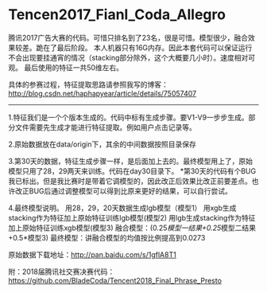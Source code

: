 # Tencen2017_Fianl_Coda_Allegro
腾讯2017广告大赛的代码。可惜只排名到了23名，很是可惜。模型很少，融合效果较差。跪在了最后阶段。
本人机器只有16G内存。因此本套代码可以保证运行不会出现要挂通宵的情况（stacking部分除外，这个大概要几小时）。速度相对可观。
最后使用的特征一共50维左右。

具体的参赛过程，特征提取思路请参照我写的博客：http://blog.csdn.net/haphapyear/article/details/75057407

----------------------------

1.特征我们是一个个版本生成的。代码中标有生成步骤。要V1-V9一步步生成。部分文件需要先生成才能进行特征提取。例如用户点击记录等。

2.原始数据放在data/origin下，其余的中间数据按照目录保存

3.第30天的数据，特征生成步骤一样，是后面加上去的。最终模型用上了，原始模型只用了28，29两天来训练。代码在day30目录下。
*第30天的代码有个BUG我已标出。但是我比赛时是带着它调模型的，因此改正后效果比改正前要差点。也许改正BUG后通过调整模型可以得到比原来更好的结果，可以自行尝试。

4.最终模型说明。
用28，29，20天数据生成lgb模型（模型1）
用xgb生成stacking作为特征加上原始特征训练lgb模型(模型2)
用lgb生成stacking作为特征加上原始特征训练xgb模型(模型3)
融合模型：(0.25*模型一结果+0.25*模型二结果+0.5*模型3)
最终模型：讲融合模型的均值按比例提高到0.0273

原始数据下载地址：http://pan.baidu.com/s/1gflA8T1

附：2018届腾讯社交赛决赛代码：https://github.com/BladeCoda/Tencent2018_Final_Phrase_Presto

